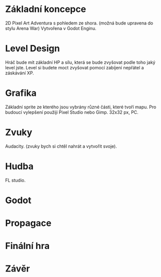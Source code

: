 # Základní koncepce
2D Pixel Art Adventura s pohledem ze shora. (možná bude upravena do stylu Arena War)
Vytvořena v Godot Enginu.
# Level Design
Hráč bude mít základní HP a sílu, která se bude zvyšovat podle toho jaký level jste.
Level si budete moct zvyšovat pomocí zabíjení nepřátel a záskávání XP.
# Grafika
Základní sprite ze kterého jsou vybrány různé části, které tvoří mapu.
Pro budoucí vylepšení použiji Pixel Studio nebo Gimp.
32x32 px, PC.
# Zvuky
Audacity. (zvuky bych si chtěl nahrát a vytvořit svoje).
# Hudba
FL studio.
# Godot
# Propagace
# Finální hra
# Závěr
